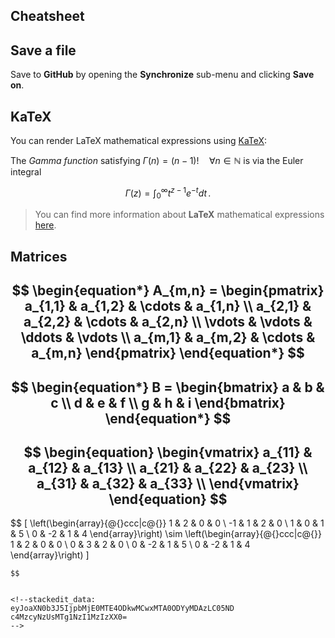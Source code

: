 ## Cheatsheet

## Save a file

Save to **GitHub** by opening the **Synchronize** sub-menu and clicking **Save on**. 


## KaTeX

You can render LaTeX mathematical expressions using [KaTeX](https://khan.github.io/KaTeX/):

The *Gamma function* satisfying $\Gamma(n) = (n-1)!\quad\forall n\in\mathbb N$ is via the Euler integral

$$
\Gamma(z) = \int_0^\infty t^{z-1}e^{-t}dt\,.
$$

> You can find more information about **LaTeX** mathematical expressions [here](http://meta.math.stackexchange.com/questions/5020/mathjax-basic-tutorial-and-quick-reference).

## Matrices

$$
\begin{equation*}
A_{m,n} = 
\begin{pmatrix}
a_{1,1} & a_{1,2} & \cdots & a_{1,n} \\
a_{2,1} & a_{2,2} & \cdots & a_{2,n} \\
\vdots  & \vdots  & \ddots & \vdots  \\
a_{m,1} & a_{m,2} & \cdots & a_{m,n} 
\end{pmatrix}
\end{equation*}
$$
-
$$
\begin{equation*}
B = 
\begin{bmatrix}
a & b & c \\
d & e & f \\
g & h & i
\end{bmatrix}
\end{equation*} 
$$
-
$$
\begin{equation}
   \begin{vmatrix} 
   a_{11} & a_{12} & a_{13}  \\
   a_{21} & a_{22} & a_{23}  \\
   a_{31} & a_{32} & a_{33}  \\
   \end{vmatrix}
\end{equation}
$$
-
$$
\[
\left(\begin{array}{@{}ccc|c@{}}
     1 &  2 & 0 & 0 \\
    -1 &  1 & 2 & 0 \\
     1 &  0 & 1 & 5 \\
     0 & -2 & 1 & 4
\end{array}\right)
\sim
\left(\begin{array}{@{}ccc|c@{}}
    1 &  2 & 0 & 0 \\
    0 &  3 & 2 & 0 \\
    0 & -2 & 1 & 5 \\
    0 & -2 & 1 & 4
\end{array}\right)
\]
```
$$


<!--stackedit_data:
eyJoaXN0b3J5IjpbMjE0MTE4ODkwMCwxMTA0ODYyMDAzLC05ND
c4MzcyNzUsMTg1NzI1MzIzXX0=
-->